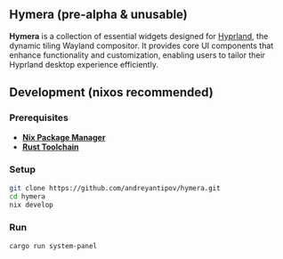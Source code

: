 ## Hymera (pre-alpha & unusable)
**Hymera** is a collection of essential widgets designed for [Hyprland](https://hyprland.org/), the dynamic tiling Wayland compositor.
It provides core UI components that enhance functionality and customization, enabling users to tailor their Hyprland desktop experience efficiently.

## Development (nixos recommended)

### Prerequisites

- **[Nix Package Manager](https://nixos.org/download.html)**
- **[Rust Toolchain](https://www.rust-lang.org/tools/install)**

### Setup

   ```bash
   git clone https://github.com/andreyantipov/hymera.git
   cd hymera
   nix develop
   ```

### Run
```bash
cargo run system-panel
```
